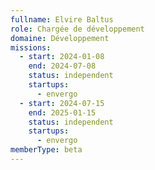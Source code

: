 ```yaml
---
fullname: Elvire Baltus
role: Chargée de développement
domaine: Développement
missions:
  - start: 2024-01-08
    end: 2024-07-08
    status: independent
    startups:
      - envergo
  - start: 2024-07-15
    end: 2025-01-15
    status: independent
    startups:
      - envergo
memberType: beta
---
```

